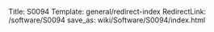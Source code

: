 Title: S0094
Template: general/redirect-index
RedirectLink: /software/S0094
save_as: wiki/Software/S0094/index.html